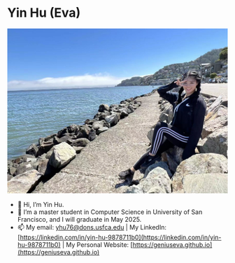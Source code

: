 # Yin Hu (Eva)

![Me](https://github.com/geniuseva/geniuseva/blob/853fac80b1ff74a645ccad1f78c854280addc2a5/profile_pic.JPG)

- 👋 Hi, I’m Yin Hu.
- 👩‍ I’m a master student in Computer Science in University of San Francisco, and I will graduate in May 2025.
- 📫 My email: yhu76@dons.usfca.edu | My LinkedIn: [https://linkedin.com/in/yin-hu-9878711b0](https://linkedin.com/in/yin-hu-9878711b0) | My Personal Website: [https://geniuseva.github.io](https://geniuseva.github.io)
